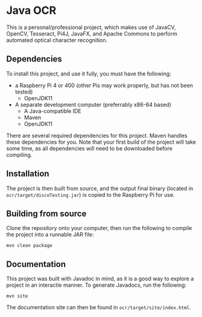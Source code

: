 # Java OCR

This is a personal/professional project, which makes use of JavaCV, OpenCV, Tesseract, Pi4J, JavaFX, and Apache Commons to perform automated optical character recognition.

## Dependencies
To install this project, and use it fully, you must have the following:
- a Raspberry Pi 4 or 400 (other Pis may work properly, but has not been tested)
	- OpenJDK11
- A separate development computer (preferrably x86-64 based)
	- A Java-compatible IDE
	- Maven
	- OpenJDK11

There are several required dependencies for this project. Maven handles these dependencies for you. Note that your first build of the project will take some time, as all dependencies will need to be downloaded before compiling.

## Installation

The project is then built from source, and the output final binary (located in `ocr/target/discoTesting.jar`) is copied to the Raspberry Pi for use.

## Building from source

Clone the repository onto your computer, then run the following to compile the project into a runnable JAR file:

```
mvn clean package
```

## Documentation

This project was built with Javadoc in mind, as it is a good way to explore a project in an interactie manner. To generate Javadocs, run the following:

```
mvn site
```

The documentation site can then be found in `ocr/target/site/index.html`.
